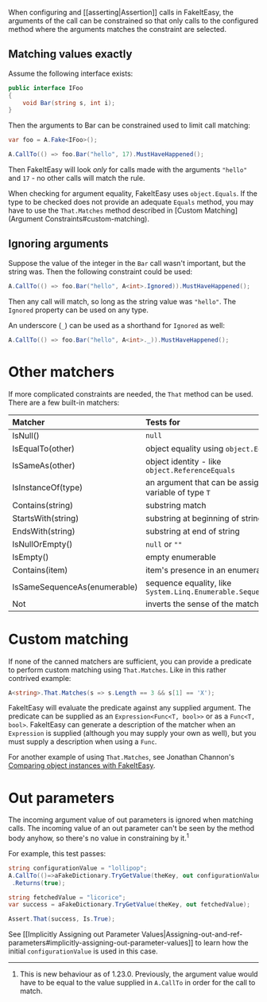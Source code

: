 When configuring and [[asserting|Assertion]] calls in FakeItEasy, the arguments of the call can be constrained so that only calls to the configured method where the arguments matches the constraint are selected.

## Matching values exactly

Assume the following interface exists:
```csharp
public interface IFoo
{
    void Bar(string s, int i);
}
```

Then the arguments to Bar can be constrained used to limit call matching:
```csharp
var foo = A.Fake<IFoo>();

A.CallTo(() => foo.Bar("hello", 17).MustHaveHappened();
```

Then FakeItEasy will look _only_ for calls made with the arguments `"hello"` and `17` - no other calls will match the rule.

When checking for argument equality, FakeItEasy uses `object.Equals`. If the type to be checked does not provide an adequate `Equals` method, you may have to use the `That.Matches` method described in [Custom Matching](Argument Constraints#custom-matching).

## Ignoring arguments
Suppose the value of the integer in the `Bar` call wasn't important, but the string was. Then the following constraint could be used:
```csharp
A.CallTo(() => foo.Bar("hello", A<int>.Ignored)).MustHaveHappened();
```

Then any call will match, so long as the string value was `"hello"`. The `Ignored` property can be used on any type.

An underscore (`_`) can be used as a shorthand for `Ignored` as well:
```csharp
A.CallTo(() => foo.Bar("hello", A<int>._)).MustHaveHappened();
```

# Other matchers
If more complicated constraints are needed, the `That` method can be used. There are a few built-in matchers:

|Matcher|Tests for|
|:------|:--------|
|IsNull()|`null`|
|IsEqualTo(other)|object equality using `object.Equals`|
|IsSameAs(other)|object identity - like `object.ReferenceEquals`|
|IsInstanceOf(type)|an argument that can be assigned to a variable of type `T`|
|Contains(string)|substring match|
|StartsWith(string)|substring at beginning of string|
|EndsWith(string)|substring at end of string|
|IsNullOrEmpty()|`null` or `""`|
|IsEmpty()|empty enumerable|
|Contains(item)|item's presence in an enumerable|
|IsSameSequenceAs(enumerable)|sequence equality, like `System.Linq.Enumerable.SequenceEqual`|
|Not|inverts the sense of the matcher|

# Custom matching

If none of the canned matchers are sufficient, you can provide a predicate to perform custom matching using `That.Matches`. Like in this rather contrived example:

```csharp
A<string>.That.Matches(s => s.Length == 3 && s[1] == 'X');
``` 

FakeItEasy will evaluate the predicate against any supplied argument. The predicate can be supplied as an `Expression<Func<T, bool>>` or as a `Func<T, bool>`. FakeItEasy can generate a description of the matcher when an `Expression` is supplied (although you may supply your own as well), but you must supply a description when using a `Func`.

For another example of using `That.Matches`, see Jonathan Channon's [Comparing object instances with FakeItEasy](http://blog.jonathanchannon.com/2013/09/11/comparing-object-instances-with-fakeiteasy).

# Out parameters

The incoming argument value of out parameters is ignored when matching calls. The incoming value of an out parameter can't be seen by the method body anyhow, so there's no value in constraining by it.<sup>1</sup>

For example, this test passes:

```csharp
string configurationValue = "lollipop";
A.CallTo(()=>aFakeDictionary.TryGetValue(theKey, out configurationValue))
 .Returns(true); 

string fetchedValue = "licorice";
var success = aFakeDictionary.TryGetValue(theKey, out fetchedValue);

Assert.That(success, Is.True);
```

See [[Implicitly Assigning out Parameter Values|Assigning-out-and-ref-parameters#implicitly-assigning-out-parameter-values]] to learn how the initial `configurationValue` is used in this case.

----
1. This is new behaviour as of 1.23.0. Previously, the argument value would have to be equal to the value supplied in `A.CallTo` in order for the call to match.